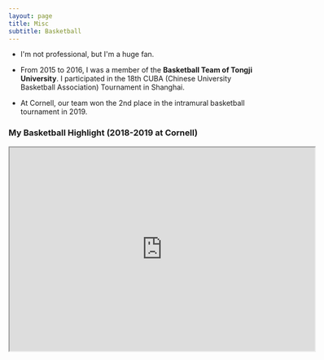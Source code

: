 ```yaml
---
layout: page
title: Misc
subtitle: Basketball
---
```


- I'm not professional, but I'm a huge fan.

- From 2015 to 2016, I was a member of the **Basketball Team of Tongji University**. I participated in the 18th CUBA (Chinese University Basketball Association) Tournament in Shanghai.
- At Cornell, our team won the 2nd place in the intramural basketball tournament in 2019.

### My Basketball Highlight (2018-2019 at Cornell)

<p>
    <iframe width="600" height = "400" src="https://www.youtube.com/embed/uz4xyalx8dU" alt = "Basketball Clips">

    </iframe>
</p>

Video credit to Jin Shang.
